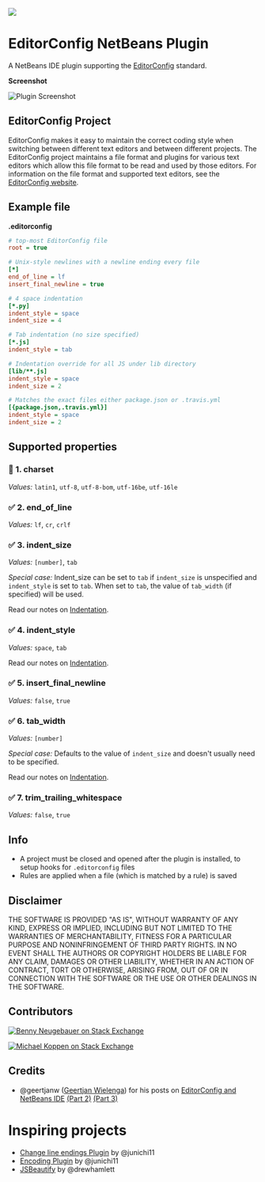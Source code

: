 [![](https://travis-ci.org/welovecoding/editorconfig-netbeans.svg?branch=master)](https://travis-ci.org/welovecoding/editorconfig-netbeans)

# EditorConfig NetBeans Plugin


A NetBeans IDE plugin supporting the [EditorConfig][] standard.

**Screenshot**

![Plugin Screenshot](https://dl.dropboxusercontent.com/u/74217418/screenshots/github/editorconfig-plugin/screen-1.png)


## EditorConfig Project

EditorConfig makes it easy to maintain the correct coding style when switching between different text editors and between different projects.  The EditorConfig project maintains a file format and plugins for various text editors which allow this file format to be read and used by those editors. For information on the file format and supported text editors, see the [EditorConfig website][EditorConfig].

## Example file

**.editorconfig**

```ini
# top-most EditorConfig file
root = true

# Unix-style newlines with a newline ending every file
[*]
end_of_line = lf
insert_final_newline = true

# 4 space indentation
[*.py]
indent_style = space
indent_size = 4

# Tab indentation (no size specified)
[*.js]
indent_style = tab

# Indentation override for all JS under lib directory
[lib/**.js]
indent_style = space
indent_size = 2

# Matches the exact files either package.json or .travis.yml
[{package.json,.travis.yml}]
indent_style = space
indent_size = 2
```

## Supported properties

###  :construction:  1. charset

*Values:* `latin1`, `utf-8`, `utf-8-bom`, `utf-16be`, `utf-16le`

### :white_check_mark: 2. end_of_line

*Values:* `lf`, `cr`, `crlf`

### :white_check_mark: 3. indent_size

*Values:* `[number]`, `tab`

*Special case:*
Indent_size can be set to `tab` if `indent_size` is unspecified and `indent_style` is set to `tab`.
When set to `tab`, the value of `tab_width` (if specified) will be used.

Read our notes on [Indentation](https://github.com/welovecoding/editorconfig-netbeans/wiki/Indentation).

### :white_check_mark: 4. indent_style

*Values:* `space`, `tab`

Read our notes on [Indentation](https://github.com/welovecoding/editorconfig-netbeans/wiki/Indentation).

### :white_check_mark: 5. insert_final_newline

*Values:* `false`, `true`

### :white_check_mark: 6. tab_width

*Values:* `[number]`

*Special case:*
Defaults to the value of `indent_size` and doesn't usually need to be specified.

Read our notes on [Indentation](https://github.com/welovecoding/editorconfig-netbeans/wiki/Indentation).

### :white_check_mark: 7. trim_trailing_whitespace

*Values:* `false`, `true`

[EditorConfig]: http://editorconfig.org

## Info

- A project must be closed and opened after the plugin is installed, to setup hooks for `.editorconfig` files
- Rules are applied when a file (which is matched by a rule) is saved

## Disclaimer

THE SOFTWARE IS PROVIDED "AS IS", WITHOUT WARRANTY OF ANY KIND, EXPRESS OR IMPLIED, INCLUDING BUT NOT LIMITED TO THE WARRANTIES OF MERCHANTABILITY, FITNESS FOR A PARTICULAR PURPOSE AND NONINFRINGEMENT OF THIRD PARTY RIGHTS. IN NO EVENT SHALL THE AUTHORS OR COPYRIGHT HOLDERS BE LIABLE FOR ANY CLAIM, DAMAGES OR OTHER LIABILITY, WHETHER IN AN ACTION OF CONTRACT, TORT OR OTHERWISE, ARISING FROM, OUT OF OR IN CONNECTION WITH THE SOFTWARE OR THE USE OR OTHER DEALINGS IN THE SOFTWARE.

## Contributors

[![Benny Neugebauer on Stack Exchange][stack_exchange_flair_bennyn]][stack_exchange_link_bennyn]

[![Michael Koppen on Stack Exchange][stack_exchange_flair_yser]][stack_exchange_link_yser]

## Credits

- @geertjanw ([Geertjan Wielenga](https://blogs.oracle.com/geertjan)) for his posts on [EditorConfig and NetBeans IDE](https://blogs.oracle.com/geertjan/entry/editorconfig_and_netbeans_ide) [(Part 2)](https://blogs.oracle.com/geertjan/entry/editorconfig_and_netbeans_ide_part) [(Part 3)](https://blogs.oracle.com/geertjan/entry/editorconfig_and_netbeans_ide_part1)

# Inspiring projects

- [Change line endings Plugin](https://github.com/junichi11/netbeans-change-lf) by @junichi11
- [Encoding Plugin](https://github.com/junichi11/netbeans-encoding-plugin) by @junichi11
- [JSBeautify](https://github.com/drewhamlett/netbeans-jsbeautify) by @drewhamlett


[stack_exchange_link_bennyn]: http://stackexchange.com/users/203782/benny-neugebauer?tab=accounts
[stack_exchange_link_yser]: http://stackexchange.com/users/3210455/yser?tab=accounts
[stack_exchange_flair_bennyn]: http://stackexchange.com/users/flair/203782.png?theme=default
[stack_exchange_flair_yser]: http://stackexchange.com/users/flair/3210455.png?theme=default
